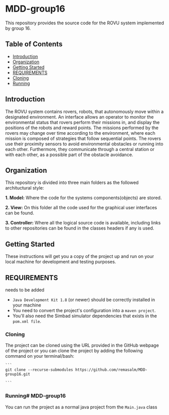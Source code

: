 # MDD-group16

This repository provides the source code for the ROVU system implemented by group 16.

## Table of Contents
* [Introduction](#introduction)
* [Organization](#organization)
* [Getting Started](#getting-started)
* [REQUIREMENTS](#requirements)
* [Cloning](#cloning)
* [Running](#running)

## Introduction
The ROVU system contains rovers, robots, that autonomously move within a designated environment. An interface allows an operator to monitor the environmental status that rovers perform their missions in, and display the positions of the robots and reward points. The missions performed by the rovers may change over time according to the environment, where each mission is composed of strategies that follow sequential points. The rovers use their proximity sensors to avoid environmental obstacles or running into each other. Furthermore, they communicate through a central station or with each other, as a possible part of the obstacle avoidance.

## Organization
This repository is divided into three main folders as the followed archituctural style:

**1. Model:** Where the code for the systems components(objects) are stored. 

**2. View:** On this folder all the code used for the graphical user interfaces can be found.

**3. Controller:** Where all the logical source code is available, including links to other repositories can be found in the classes headers if any is used.

## Getting Started
These instructions will get you a copy of the project up and run on your local machine for development and testing purposes.
             
## REQUIREMENTS
needs to be added 

- `Java Development Kit 1.8` (or newer) should be correctly installed in your machine
- You need to convert the project's configuration into a `maven project`.
- You'll also need the Simbad simulator dependencies that exists in the `pom.xml file`.

### Cloning          
   The project can be cloned using the URL provided in the GitHub webpage of the project or you can clone the project by adding the following command on your terminal/bash:
   
    ```
    git clone --recurse-submodules https://github.com/remasalm/MDD-group16.git
                     
    ```

 ### Running# MDD-group16
You can run the project as a normal java project from the `Main.java` class
